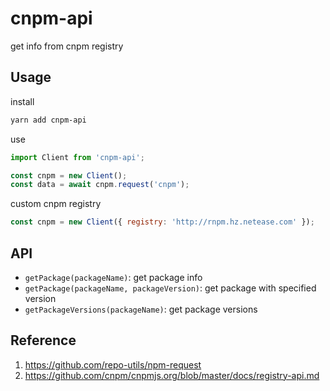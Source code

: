# cnpm-api

get info from cnpm registry

## Usage

install

```bash
yarn add cnpm-api
```

use

```js
import Client from 'cnpm-api';

const cnpm = new Client();
const data = await cnpm.request('cnpm');
```

custom cnpm registry

```js
const cnpm = new Client({ registry: 'http://rnpm.hz.netease.com' });
```

## API

- `getPackage(packageName)`: get package info
- `getPackage(packageName, packageVersion)`: get package with specified version
- `getPackageVersions(packageName)`: get package versions

## Reference

1. https://github.com/repo-utils/npm-request
2. https://github.com/cnpm/cnpmjs.org/blob/master/docs/registry-api.md
